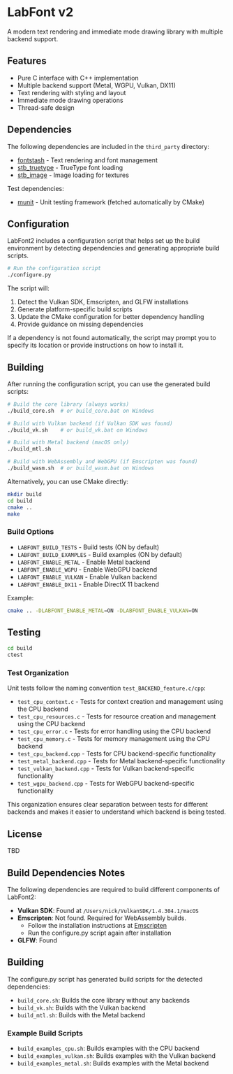 # LabFont v2

A modern text rendering and immediate mode drawing library with multiple backend support.

## Features

- Pure C interface with C++ implementation
- Multiple backend support (Metal, WGPU, Vulkan, DX11)
- Text rendering with styling and layout
- Immediate mode drawing operations
- Thread-safe design

## Dependencies

The following dependencies are included in the `third_party` directory:
- [fontstash](https://github.com/memononen/fontstash) - Text rendering and font management
- [stb_truetype](https://github.com/nothings/stb) - TrueType font loading
- [stb_image](https://github.com/nothings/stb) - Image loading for textures

Test dependencies:
- [munit](https://github.com/nemequ/munit) - Unit testing framework (fetched automatically by CMake)

## Configuration

LabFont2 includes a configuration script that helps set up the build environment by detecting dependencies and generating appropriate build scripts.

```bash
# Run the configuration script
./configure.py
```

The script will:
1. Detect the Vulkan SDK, Emscripten, and GLFW installations
2. Generate platform-specific build scripts
3. Update the CMake configuration for better dependency handling
4. Provide guidance on missing dependencies

If a dependency is not found automatically, the script may prompt you to specify its location or provide instructions on how to install it.

## Building

After running the configuration script, you can use the generated build scripts:

```bash
# Build the core library (always works)
./build_core.sh  # or build_core.bat on Windows

# Build with Vulkan backend (if Vulkan SDK was found)
./build_vk.sh    # or build_vk.bat on Windows

# Build with Metal backend (macOS only)
./build_mtl.sh

# Build with WebAssembly and WebGPU (if Emscripten was found)
./build_wasm.sh  # or build_wasm.bat on Windows
```

Alternatively, you can use CMake directly:

```bash
mkdir build
cd build
cmake ..
make
```

### Build Options

- `LABFONT_BUILD_TESTS` - Build tests (ON by default)
- `LABFONT_BUILD_EXAMPLES` - Build examples (ON by default)
- `LABFONT_ENABLE_METAL` - Enable Metal backend
- `LABFONT_ENABLE_WGPU` - Enable WebGPU backend
- `LABFONT_ENABLE_VULKAN` - Enable Vulkan backend
- `LABFONT_ENABLE_DX11` - Enable DirectX 11 backend

Example:
```bash
cmake .. -DLABFONT_ENABLE_METAL=ON -DLABFONT_ENABLE_VULKAN=ON
```

## Testing

```bash
cd build
ctest
```

### Test Organization

Unit tests follow the naming convention `test_BACKEND_feature.c/cpp`:

- `test_cpu_context.c` - Tests for context creation and management using the CPU backend
- `test_cpu_resources.c` - Tests for resource creation and management using the CPU backend
- `test_cpu_error.c` - Tests for error handling using the CPU backend
- `test_cpu_memory.c` - Tests for memory management using the CPU backend
- `test_cpu_backend.cpp` - Tests for CPU backend-specific functionality
- `test_metal_backend.cpp` - Tests for Metal backend-specific functionality
- `test_vulkan_backend.cpp` - Tests for Vulkan backend-specific functionality
- `test_wgpu_backend.cpp` - Tests for WebGPU backend-specific functionality

This organization ensures clear separation between tests for different backends and makes it easier to understand which backend is being tested.

## License

TBD


## Build Dependencies Notes

The following dependencies are required to build different components of LabFont2:

- **Vulkan SDK**: Found at `/Users/nick/VulkanSDK/1.4.304.1/macOS`
- **Emscripten**: Not found. Required for WebAssembly builds.
  - Follow the installation instructions at [Emscripten](https://emscripten.org/docs/getting_started/downloads.html)
  - Run the configure.py script again after installation
- **GLFW**: Found

## Building

The configure.py script has generated build scripts for the detected dependencies:

- `build_core.sh`: Builds the core library without any backends
- `build_vk.sh`: Builds with the Vulkan backend
- `build_mtl.sh`: Builds with the Metal backend

### Example Build Scripts

- `build_examples_cpu.sh`: Builds examples with the CPU backend
- `build_examples_vulkan.sh`: Builds examples with the Vulkan backend
- `build_examples_metal.sh`: Builds examples with the Metal backend
